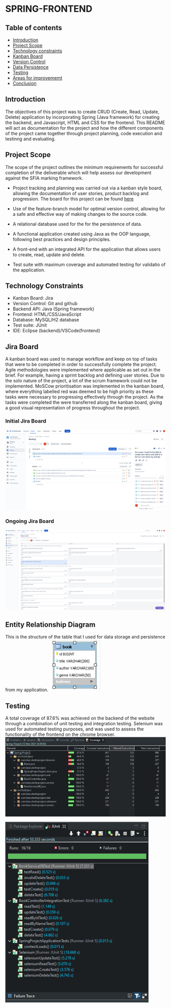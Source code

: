 # SPRING-FRONTEND

## Table of contents

- [Introduction](#Introduction)
- [Project Scope](#Project-Scope)
- [Technology constraints](#Technology-constraints)
- [Kanban Board](#Jira-Board)
- [Version Control](#Version-control)
- [Data Persistence](#Data-Persistence)
- [Testing](#Testing)
- [Areas for improvememt](#Areas-for-improvement)
- [Conclusion](#Conclusion)

## Introduction

The objectives of this project was to create CRUD (Create, Read, Update, Delete) application by incorporating Spring (Java framework) for creating the backend, and Javascript, HTML and CSS for the frontend. This README will act as documentation for the project and how the different components of the project came together through project planning, code execution and testinng and evaluating.

## Project Scope

The scope of the project outlines the minimum requirements for successful completion of the deliverable which will help assess our development against the SFIA marking framework.

- Project tracking and planning was carried out via a kanban style board, allowing the documentation of user stories, product backlog and progression. The board for this project can be found [here](https://junaid95.atlassian.net/secure/RapidBoard.jspa?rapidView=3&projectKey=SP&selectedIssue=SP-38)

- Use of the feature-branch model for optimal version control, allowing for a safe and effective way of making changes to the source code.

- A relational database used for the for the persistence of data.

- A functional application created using Java as the OOP language, following best practices and design principles.

- A front-end with an integrated API for the application that allows users to create, read, update and delete.

- Test suite with maximum coverage and automated testing for validatio of the application.

## Technology Constraints

- Kanban Board: Jira
- Version Control: Git and github
- Backend API: Java (Spring framework)
- Frontend: HTML/CSS/JavaScript
- Database: MySQL/H2 database
- Test suite: JUnit
- IDE: Eclipse (backend)/VSCode(frontend)

## Jira Board

A kanban board was used to manage workflow and keep on top of tasks that were to be completed in order to successfully complete the project. Agile methodologies were implemented where applicable as set out in the brief. For example, having a sprint backlog and defining user stories. Due to the solo nature of the project, a lot of the scrum framework could not be implemented. MoSCow prioritisation was implemented in the kanban board, where everything labelled red was deemed to be high priority as these tasks were necessary to progressing effectively through the project. As the tasks were completed the were transferred along the kanban board, giving a good visual representation of progress throughout the project.

### Initial Jira Board

![Initial Jira Board](./Images/initial_jira_board.png)

### Ongoing Jira Board

![Ongoing Jira Board](./Images/ongoing_jira_board.png)

## Entity Relationship Diagram

This is the structure of the table that I used for data storage and persistence from my application.
![ERD Diagram](./Images/ERD.png)

## Testing

A total coverage of 87.6% was achieved on the backend of the website through a combination of unit testing and integration testing. Selenium was used for automated testing purposes, and was used to assess the functionality of the frontend on the chrome browser.
![Testing coverage report](./Images/testing_coverage.png)

![Test Runs](./Images/test_runs.png)

